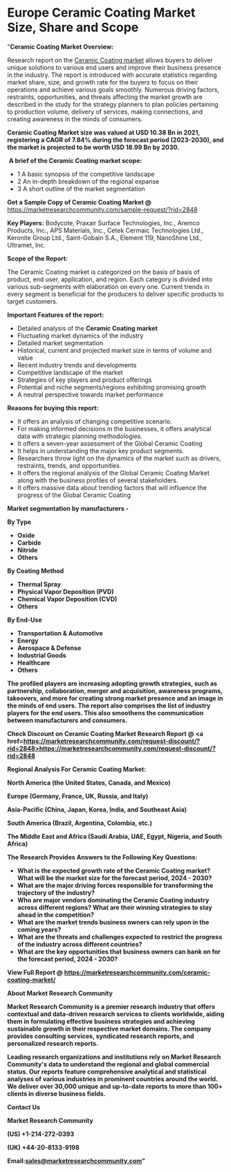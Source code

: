 # Europe Ceramic Coating Market Size, Share and Scope
"<strong>Ceramic Coating Market Overview:</strong>

Research report on the <a href=https://marketresearchcommunity.com/ceramic-coating-market/>Ceramic Coating market</a> allows buyers to deliver unique solutions to various end users and improve their business presence in the industry. The report is introduced with accurate statistics regarding market share, size, and growth rate for the buyers to focus on their operations and achieve various goals smoothly. Numerous driving factors, restraints, opportunities, and threats affecting the market growth are described in the study for the strategy planners to plan policies pertaining to production volume, delivery of services, making connections, and creating awareness in the minds of consumers.

<strong>Ceramic Coating Market size was valued at USD 10.38 Bn in 2021, registering a CAGR of 7.84% during the forecast period (2023-2030), and the market is projected to be worth USD 18.99 Bn by 2030.</strong>

 <Strong>A brief of the Ceramic Coating market scope:</Strong>
<ul>
 <li>1  A basic synopsis of the competitive landscape</li>
 <li>2  An in-depth breakdown of the regional expanse</li>
 <li>3  A short outline of the market segmentation</li>
</ul>
<strong>Get a Sample Copy of Ceramic Coating Market @ </b></strong><a href=https://marketresearchcommunity.com/sample-request/?rid=2848><u>https://marketresearchcommunity.com/sample-request/?rid=2848</u></a>

<strong>Key Players:</strong> 
Bodycote, Praxair Surface Technologies, Inc., Aremco Products, Inc., APS Materials, Inc., Cetek Cermaic Technologies Ltd., Keronite Group Ltd., Saint-Gobain S.A., Element 119, NanoShine Ltd., Ultramet, Inc.

<strong>Scope of the Report:</strong>

The Ceramic Coating market is categorized on the basis of basis of product, end user, application, and region. Each category is divided into various sub-segments with elaboration on every one. Current trends in every segment is beneficial for the producers to deliver specific products to target customers.

<strong><b>Important Features of the report:</b></strong>
<ul>
  <li>Detailed analysis of the <strong><b>Ceramic Coating </b></strong><strong><b>market</b></strong></li>
  <li>Fluctuating market dynamics of the industry</li>
  <li>Detailed market segmentation</li>
  <li>Historical, current and projected market size in terms of volume and value</li>
  <li>Recent industry trends and developments</li>
  <li>Competitive landscape of the market</li>
  <li>Strategies of key players and product offerings</li>
  <li>Potential and niche segments/regions exhibiting promising growth</li>
  <li>A neutral perspective towards market performance</li>
</ul>
<strong><b>Reasons for buying this report:</b></strong>
<ul>
  <li>It offers an analysis of changing competitive scenario.</li>
  <li>For making informed decisions in the businesses, it offers analytical data with strategic planning methodologies.</li>
  <li>It offers a seven-year assessment of the Global Ceramic Coating</li>
  <li>It helps in understanding the major key product segments.</li>
  <li>Researchers throw light on the dynamics of the market such as drivers, restraints, trends, and opportunities.</li>
  <li>It offers the regional analysis of the Global Ceramic Coating Market along with the business profiles of several stakeholders.</li>
  <li>It offers massive data about trending factors that will influence the progress of the Global Ceramic Coating</li>
</ul>

<strong>Market segmentation by manufacturers -</strong>


<strong><strong>By Type</strong></h4>
<ul>
 	<li>Oxide</li>
 	<li>Carbide</li>
 	<li>Nitride</li>
 	<li>Others</li>
</ul>
<strong><strong>By Coating Method</strong></h4>
<ul>
 	<li>Thermal Spray</li>
 	<li>Physical Vapor Deposition (PVD)</li>
 	<li>Chemical Vapor Deposition (CVD)</li>
 	<li>Others</li>
</ul>
<strong><strong>By End-Use</strong></h4>
<ul>
 	<li>Transportation &amp; Automotive</li>
 	<li>Energy</li>
 	<li>Aerospace &amp; Defense</li>
 	<li>Industrial Goods</li>
 	<li>Healthcare</li>
 	<li>Others</li>
</ul>

The profiled players are increasing adopting growth strategies, such as partnership, collaboration, merger and acquisition, awareness programs, takeovers, and more for creating strong market presence and an image in the minds of end users. The report also comprises the list of industry players for the end users. This also smoothens the communication between manufacturers and consumers.

<strong><b>Check Discount on Ceramic Coating Market Research Report @ </b></strong><a href=https://marketresearchcommunity.com/request-discount/?rid=2848><u>https://marketresearchcommunity.com/request-discount/?rid=2848</u></a>

<strong>Regional Analysis For Ceramic Coating Market:</strong>

<strong>North America</strong> (the United States, Canada, and Mexico)

<strong>Europe</strong> (Germany, France, UK, Russia, and Italy)

<strong>Asia-Pacific</strong> (China, Japan, Korea, India, and Southeast Asia)

<strong>South America</strong> (Brazil, Argentina, Colombia, etc.)

<strong>The Middle East and Africa</strong> (Saudi Arabia, UAE, Egypt, Nigeria, and South Africa)

<strong>The Research Provides Answers to the Following Key Questions:</strong>
<ul>
 	<li>What is the expected growth rate of the Ceramic Coating market? What will be the market size for the forecast period, 2024 - 2030?</li>
 	<li>What are the major driving forces responsible for transforming the trajectory of the industry?</li>
 	<li>Who are major vendors dominating the Ceramic Coating industry across different regions? What are their winning strategies to stay ahead in the competition?</li>
 	<li>What are the market trends business owners can rely upon in the coming years?</li>
 	<li>What are the threats and challenges expected to restrict the progress of the industry across different countries?</li>
 	<li>What are the key opportunities that business owners can bank on for the forecast period, 2024 - 2030?</li>
</ul>

<strong>View Full Report @</strong> <a href=https://marketresearchcommunity.com/ceramic-coating-market/>https://marketresearchcommunity.com/ceramic-coating-market/</a>

<strong>About Market Research Community</strong>

Market Research Community is a premier research industry that offers contextual and data-driven research services to clients worldwide, aiding them in formulating effective business strategies and achieving sustainable growth in their respective market domains. The company provides consulting services, syndicated research reports, and personalized research reports.

Leading research organizations and institutions rely on Market Research Community's data to understand the regional and global commercial status. Our reports feature comprehensive analytical and statistical analyses of various industries in prominent countries around the world. We deliver over 30,000 unique and up-to-date reports to more than 100+ clients in diverse business fields.

<strong>Contact Us</strong>

<strong>Market Research Community</strong>

(US) +1-214-272-0393

(UK) +44-20-8133-9198

<strong>Email:</strong>sales@marketresearchcommunity.com"
